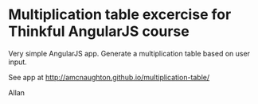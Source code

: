 # Multiplication table excercise for Thinkful AngularJS course

Very simple AngularJS app. Generate a multiplication table based on user input.

See app at http://amcnaughton.github.io/multiplication-table/

Allan

